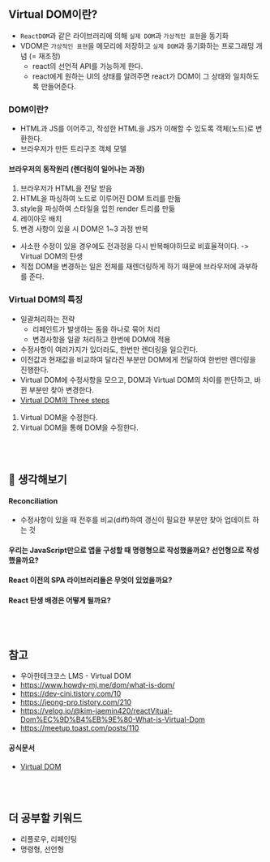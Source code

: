 ## Virtual DOM이란?

- `ReactDOM`과 같은 라이브러리에 의해 `실제 DOM`과 `가상적인 표현`을 동기화
- VDOM은 `가상적인 표현`을 메모리에 저장하고 `실제 DOM`과 동기화하는 프로그래밍 개념 (= 재조정)
  - react의 선언적 API를 가능하게 한다.
  - react에게 원하는 UI의 상태를 알려주면 react가 DOM이 그 상태와 일치하도록 만들어준다.

### DOM이란?

- HTML과 JS를 이어주고, 작성한 HTML을 JS가 이해할 수 있도록 객체(노드)로 변환한다.
- 브라우저가 만든 트리구조 객체 모델

#### 브라우저의 동작원리 (렌더링이 일어나는 과정)

1. 브라우저가 HTML을 전달 받음
2. HTML을 파싱하여 노드로 이루어진 DOM 트리를 만듦
3. style을 파싱하여 스타일을 입힌 render 트리를 만듦
4. 레이아웃 배치
5. 변경 사항이 있을 시 DOM은 1~3 과정 반복

- 사소한 수정이 있을 경우에도 전과정을 다시 반복해야하므로 비효율적이다. -> Virtual DOM의 탄생
- 직접 DOM을 변경하는 일은 전체를 재렌더링하게 하기 때문에 브라우저에 과부하를 준다.

### Virtual DOM의 특징

- 일괄처리하는 전략
  - 리페인트가 발생하는 돔을 하나로 묶어 처리
  - 변경사항을 일괄 처리하고 한번에 DOM에 적용
- 수정사항이 여러가지가 있더라도, 한번만 렌더링을 일으킨다.
- 이전값과 현재값을 비교하여 달라진 부분만 DOM에게 전달하여 한번만 렌더링을 진행한다.
- Virtual DOM에 수정사항을 모으고, DOM과 Virtual DOM의 차이를 판단하고, 바뀐 부분만 찾아 변경한다.
- [Virtual DOM의 Three steps](https://doqtqu.tistory.com/316#toc-Virtual%20DOM%EC%9D%98%20Three%20Steps)

1. Virtual DOM을 수정한다.
2. Virtual DOM을 통해 DOM을 수정한다.

<br>
<br>

## 🤔 생각해보기

#### Reconciliation

- 수정사항이 있을 때 전후를 비교(diff)하여 갱신이 필요한 부분만 찾아 업데이트 하는 것

#### 우리는 JavaScript만으로 앱을 구성할 때 명령형으로 작성했을까요? 선언형으로 작성했을까요?

#### React 이전의 SPA 라이브러리들은 무엇이 있었을까요?

#### React 탄생 배경은 어떻게 될까요?

<br>
<br>

## 참고

- 우아한테크코스 LMS - Virtual DOM
- https://www.howdy-mj.me/dom/what-is-dom/
- https://dev-cini.tistory.com/10
- https://jeong-pro.tistory.com/210
- https://velog.io/@kim-jaemin420/reactVitual-Dom%EC%9D%B4%EB%9E%80-What-is-Virtual-Dom
- https://meetup.toast.com/posts/110

#### 공식문서

- [Virtual DOM](https://ko.reactjs.org/docs/faq-internals.html#what-is-the-virtual-dom)

<br>
<br>

## 더 공부할 키워드

- 리플로우, 리페인팅
- 명령형, 선언형
